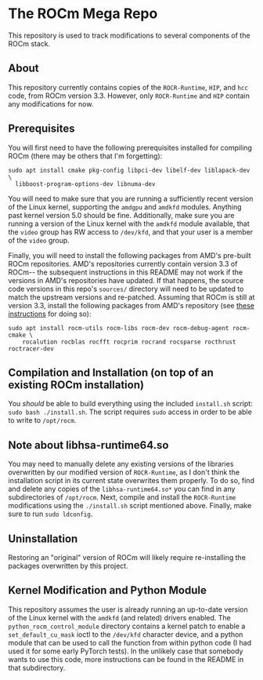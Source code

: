The ROCm Mega Repo
==================

This repository is used to track modifications to several components of the
ROCm stack.


About
-----

This repository currently contains copies of the `ROCR-Runtime`, `HIP`, and
`hcc` code, from ROCm version 3.3. However, only `ROCR-Runtime` and `HIP`
contain any modifications for now.

Prerequisites
-------------

You will first need to have the following prerequisites installed for compiling
ROCm (there may be others that I'm forgetting):
```
sudo apt install cmake pkg-config libpci-dev libelf-dev liblapack-dev \
  libboost-program-options-dev libnuma-dev
```

You will need to make sure that you are running a sufficiently recent version
of the Linux kernel, supporting the `amdgpu` and `amdkfd` modules. Anything
past kernel version 5.0 should be fine. Additionally, make sure you are running
a version of the Linux kernel with the `amdkfd` module available, that the
`video` group has RW access to `/dev/kfd`, and that your user is a member of
the `video` group.

Finally, you will need to install the following packages from AMD's pre-built
ROCm repositories. AMD's repositories currently contain version 3.3 of ROCm--
the subsequent instructions in this README may not work if the versions in
AMD's repositories have updated. If that happens, the source code versions in
this repo's `sources/` directory will need to be updated to match the upstream
versions and re-patched. Assuming that ROCm is still at version 3.3, install
the following packages from AMD's repository (see
[these instructions](https://github.com/RadeonOpenCompute/ROCm#Ubuntu) for
doing so):
```
sudo apt install rocm-utils rocm-libs rocm-dev rocm-debug-agent rocm-cmake \
    rocalution rocblas rocfft rocprim rocrand rocsparse rocthrust roctracer-dev
```


Compilation and Installation (on top of an existing ROCm installation)
----------------------------------------------------------------------

You *should* be able to build everything using the included `install.sh`
script: `sudo bash ./install.sh`.  The script requires `sudo` access in order
to be able to write to `/opt/rocm`.


Note about libhsa-runtime64.so
------------------------------

You may need to manually delete any existing versions of the libraries
overwritten by our modified version of `ROCR-Runtime`, as I don't think the
installation script in its current state overwrites them properly. To do so,
find and delete any copies of the `libhsa-runtime64.so*` you can find in any
subdirectories of `/opt/rocm`.  Next, compile and install the `ROCR-Runtime`
modifications using the `./install.sh` script mentioned above. Finally, make
sure to run `sudo ldconfig`.


Uninstallation
--------------

Restoring an "original" version of ROCm will likely require re-installing the
packages overwritten by this project.


Kernel Modification and Python Module
-------------------------------------

This repository assumes the user is already running an up-to-date version of
the Linux kernel with the `amdkfd` (and related) drivers enabled. The
`python_rocm_control_module` directory contains a kernel patch to enable a
`set_default_cu_mask` ioctl to the `/dev/kfd` character device, and a python
module that can be used to call the function from within python code (I had
used it for some early PyTorch tests). In the unlikely case that somebody wants
to use this code, more instructions can be found in the README in that
subdirectory.
